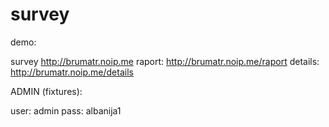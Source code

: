 # survey

demo: 

survey http://brumatr.noip.me
raport: http://brumatr.noip.me/raport
details: http://brumatr.noip.me/details

ADMIN (fixtures):

user: admin
pass: albanija1
